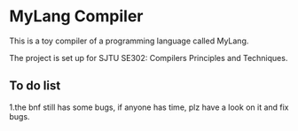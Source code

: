 MyLang Compiler
===

This is a toy compiler of a programming language called MyLang.

The project is set up for SJTU SE302: Compilers Principles and Techniques.

## To do list

1.the bnf still has some bugs, if anyone has time, plz have a look on it and fix bugs.
